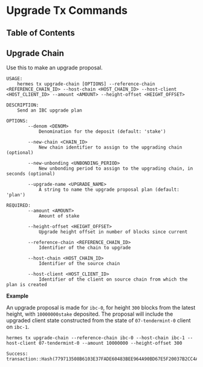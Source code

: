 # Upgrade Tx Commands

## Table of Contents

<!-- toc -->

## Upgrade Chain

Use this to make an upgrade proposal.

```shell
USAGE:
    hermes tx upgrade-chain [OPTIONS] --reference-chain <REFERENCE_CHAIN_ID> --host-chain <HOST_CHAIN_ID> --host-client <HOST_CLIENT_ID> --amount <AMOUNT> --height-offset <HEIGHT_OFFSET>

DESCRIPTION:
    Send an IBC upgrade plan

OPTIONS:
        --denom <DENOM>
            Denomination for the deposit (default: 'stake')

        --new-chain <CHAIN_ID>
            New chain identifier to assign to the upgrading chain (optional)

        --new-unbonding <UNBONDING_PERIOD>
            New unbonding period to assign to the upgrading chain, in seconds (optional)

        --upgrade-name <UPGRADE_NAME>
            A string to name the upgrade proposal plan (default: 'plan')

REQUIRED:
        --amount <AMOUNT>
            Amount of stake

        --height-offset <HEIGHT_OFFSET>
            Upgrade height offset in number of blocks since current

        --reference-chain <REFERENCE_CHAIN_ID>
            Identifier of the chain to upgrade

        --host-chain <HOST_CHAIN_ID>
            Identifier of the source chain

        --host-client <HOST_CLIENT_ID>
            Identifier of the client on source chain from which the plan is created
```

**Example**

An upgrade proposal is made for `ibc-0`, for height `300` blocks from the latest
height, with `10000000stake` deposited. The proposal will include the upgraded
client state constructed from the state of `07-tendermint-0` client on `ibc-1`.

```shell
hermes tx upgrade-chain --reference-chain ibc-0 --host-chain ibc-1 --host-client 07-tendermint-0 --amount 10000000 --height-offset 300
```

```
Success: transaction::Hash(779713508B6103E37FADE60483BEE964A90BD67E5F20037B2CC4AE0E90B707C3)
```
